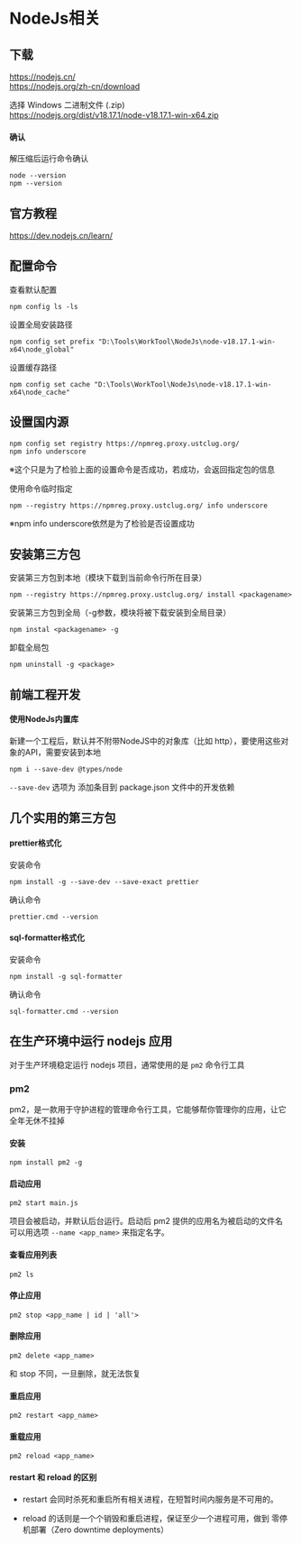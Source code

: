 # NodeJs相关

## 下载
https://nodejs.cn/  
https://nodejs.org/zh-cn/download  

选择 Windows 二进制文件 (.zip)  
https://nodejs.org/dist/v18.17.1/node-v18.17.1-win-x64.zip

#### 确认
解压缩后运行命令确认
```
node --version
npm --version
```

## 官方教程
https://dev.nodejs.cn/learn/

## 配置命令

查看默认配置
```
npm config ls -ls
```

设置全局安装路径
```
npm config set prefix "D:\Tools\WorkTool\NodeJs\node-v18.17.1-win-x64\node_global"
```

设置缓存路径
```
npm config set cache "D:\Tools\WorkTool\NodeJs\node-v18.17.1-win-x64\node_cache"
```

## 设置国内源
```
npm config set registry https://npmreg.proxy.ustclug.org/
npm info underscore
```
※这个只是为了检验上面的设置命令是否成功，若成功，会返回指定包的信息  

使用命令临时指定
```
npm --registry https://npmreg.proxy.ustclug.org/ info underscore
```
※npm info underscore依然是为了检验是否设置成功

## 安装第三方包

安装第三方包到本地（模块下载到当前命令行所在目录）
```
npm --registry https://npmreg.proxy.ustclug.org/ install <packagename>
```

安装第三方包到全局（-g参数，模块将被下载安装到全局目录）
```
npm instal <packagename> -g
```

卸载全局包
```
npm uninstall -g <package>
```

## 前端工程开发

#### 使用NodeJs内置库
新建一个工程后，默认并不附带NodeJS中的对象库（比如 http），要使用这些对象的API，需要安装到本地
```
npm i --save-dev @types/node
```
``--save-dev`` 选项为 添加条目到 package.json 文件中的开发依赖

## 几个实用的第三方包

#### prettier格式化
安装命令
```
npm install -g --save-dev --save-exact prettier
```
确认命令
```
prettier.cmd --version
```

#### sql-formatter格式化
安装命令
```
npm install -g sql-formatter
```
确认命令
```
sql-formatter.cmd --version
```

## 在生产环境中运行 nodejs 应用

对于生产环境稳定运行 nodejs 项目，通常使用的是 ``pm2`` 命令行工具

### pm2
pm2，是一款用于守护进程的管理命令行工具，它能够帮你管理你的应用，让它全年无休不挂掉

#### 安装
```
npm install pm2 -g
```

#### 启动应用
```
pm2 start main.js
```
项目会被启动，并默认后台运行。启动后 pm2 提供的应用名为被启动的文件名  
可以用选项 ``--name <app_name>`` 来指定名字。

#### 查看应用列表
```
pm2 ls
```

#### 停止应用
```
pm2 stop <app_name | id | 'all'>
```

#### 删除应用
```
pm2 delete <app_name>
```
和 stop 不同，一旦删除，就无法恢复

#### 重启应用
```
pm2 restart <app_name>
```

#### 重载应用
```
pm2 reload <app_name>
```

#### restart 和 reload 的区别

- restart 会同时杀死和重启所有相关进程，在短暂时间内服务是不可用的。

- reload 的话则是一个个销毁和重启进程，保证至少一个进程可用，做到 零停机部署（Zero downtime deployments）
